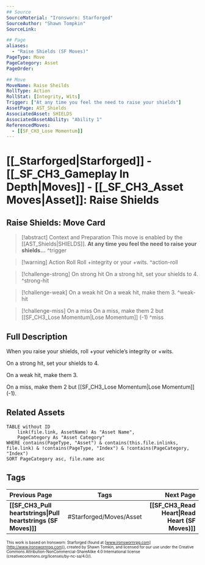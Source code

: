 ```yaml
---
## Source
SourceMaterial: "Ironsworn: Starforged"
SourceAuthor: "Shawn Tompkin"
SourceLink: 

## Page
aliases:
  - "Raise Shields (SF Moves)"
PageType: Move
PageCategory: Asset
PageOrder: 

## Move
MoveName: Raise Sheilds
RollType: Action
RollStat: [Integrity, Wits]
Trigger: ["At any time you feel the need to raise your shields"]
AssetPage: AST_Shields
AssociatedAsset: SHIELDS
AssociatedAssetAbility: "Ability 1"
ReferencedMoves: 
  - [[SF_CH3_Lose Momentum]]
---
```

# [[_Starforged|Starforged]] - [[_SF_CH3_Gameplay In Depth|Moves]] - [[_SF_CH3_Asset Moves|Asset]]: Raise Shields
## Raise Shields: Move Card
>[!abstract]  Context and Preparation
>This move is enabled by the [[AST_Shields|SHIELDS]].
>**At any time you feel the need to raise your shields...** ^trigger

> [!warning] Action Roll
> Roll +integrity or your +wits. ^action-roll

> [!challenge-strong] On strong hit
> On a strong hit, set your shields to 4. ^strong-hit


> [!challenge-weak] On a weak hit
> On a weak hit, make them 3. ^weak-hit


> [!challenge-miss] On a miss
> On a miss, make them 2 but [[SF_CH3_Lose Momentum|Lose Momentum]] (-1) ^miss

## Full Description
When you raise your shields, roll +your vehicle’s integrity or +wits. 

On a strong hit, set your shields to 4. 

On a weak hit, make them 3. 

On a miss, make them 2 but [[SF_CH3_Lose Momentum|Lose Momentum]] (-1).

## Related Assets
```dataview
TABLE without ID
	link(file.link, AssetName) As "Asset Name",
	PageCategory As "Asset Category"
WHERE contains(PageType, "Asset") & contains(this.file.inlinks, file.link) & !contains(PageType, "Index") & !contains(PageCategory, "Index")
SORT PageCategory asc, file.name asc
```

## Tags
| Previous Page | Tags | Next Page |
|:--- |:---:| ---:|
| **[[SF_CH3_Pull heartstrings\|Pull heartstrings (SF Moves)]]** | #Starforged/Moves/Asset | **[[SF_CH3_Read Heart\|Read Heart (SF Moves)]]** |

<font size=-2>This work is based on Ironsworn: Starforged (found at [www.ironswornrpg.com](http://www.ironswornrpg.com)), created by Shawn Tomkin, and licensed for our use under the Creative Commons Attribution-NonCommercial-ShareAlike 4.0 International license  (creativecommons.org/licenses/by-nc-sa/4.0/).</font>